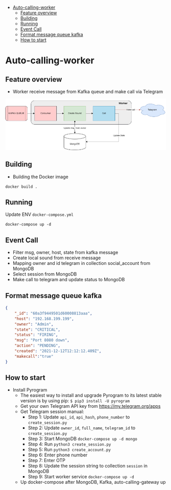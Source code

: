 - [Auto-calling-worker](#auto-calling-worker)
  - [Feature overview](#feature-overview)
  - [Building](#building)
  - [Running](#running)
  - [Event Call](#event-call)
  - [Format message queue kafka](#format-message-queue-kafka)
  - [How to start](#how-to-start)

# Auto-calling-worker

## Feature overview

- Worker receive message from Kafka queue and make call via Telegram

![image](image/worker.png)

## Building

- Building the Docker image

```
docker build .
```

## Running

Update ENV ```docker-compose.yml```

```
docker-compose up -d
```

## Event Call

- Filter msg, owner, host, state from kafka message
- Create local sound from receive message
- Mapping owner and id telegram in collection social_account from MongoDB
- Select session from MongoDB
- Make call to telegram and update status to MongoDB

## Format message queue kafka

```json
{
    "_id": "60a3f9449501d60008813aaa",
    "host": "192.168.199.199",
    "owner": "Admin",
    "state": "CRITICAL",
    "status": "FIRING",
    "msg": "Port 8080 down",
    "action": "PENDING",
    "created": "2021-12-12T12:12:12.409Z",
    "makecall":"true"
}
```

## How to start

- Install Pyrogram
  - The easiest way to install and upgrade Pyrogram to its latest stable version is by using pip:
    ```$ pip3 install -U pyrogram```
  - Get your own Telegram API key from <https://my.telegram.org/apps>
  - Get Telegram session manual:
    - Step 1: Update ```api_id```, ```api_hash```, ```phone_number``` to ```create_session.py```
    - Step 2: Update ```owner_id```, ```full_name```, ```telegram_id``` to ```create_session.py```
    - Step 3: Start MongoDB ```docker-compose up -d mongo```
    - Step 4: Run ```python3 create_session.py```
    - Step 5: Run ```python3 create_account.py```
    - Step 6: Enter phone number
    - Step 7: Enter OTP
    - Step 8: Update the session string to collection ```session``` in MongoDB
    - Step 9: Start worker service ```docker-compose up -d```
  - Up docker-compose after MongoDB, Kafka, auto-calling-gateway up
